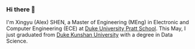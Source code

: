 ### Hi there 👋

I'm Xingyu (Alex) SHEN, a Master of Engineering (MEng) in Electronic and Computer Engineering (ECE) at [Duke University Pratt School](https://pratt.duke.edu/). This May, I just graduated from [Duke Kunshan University](https://www.dukekunshan.edu.cn/) with a degree in Data Science.

<div align="center">
  <img src=https://github-readme-stats.vercel.app/api/top-langs/?username=shenxingy&layout=compact alt=""/>
  <br>
  <img src="https://komarev.com/ghpvc/?username=shenxingy&style=flat-square&color=blue" alt=""/>
</div>

<!--
**shenxingy/shenxingy** is a ✨ _special_ ✨ repository because its `README.md` (this file) appears on your GitHub profile.

Here are some ideas to get you started:

- 🔭 I’m currently working on ...
- 🌱 I’m currently learning ...
- 👯 I’m looking to collaborate on ...
- 🤔 I’m looking for help with ...
- 💬 Ask me about ...
- 📫 How to reach me: ...
- 😄 Pronouns: ...
- ⚡ Fun fact: ...
-->
